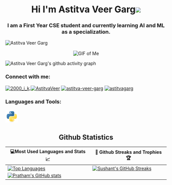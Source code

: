 <h1 align="center">Hi I'm Astitva Veer Garg<img src="https://raw.githubusercontent.com/aemmadi/aemmadi/master/wave.gif" width="30px"></h1>
<h3 align="center">I am a First Year CSE student and currently learning AI and ML as a specialization.</h3>
<p align="left"> <img src="https://komarev.com/ghpvc/?username=astitvaveergarg&label=Profile%20views&color=0e75b6&style=flat" alt="Astitva Veer Garg"/> </p>
<p align="center"> 
<img align="center" alt="GIF of Me" src="https://raw.githubusercontent.com/abhisheknaiidu/abhisheknaiidu/master/code.gif" width="650px"/>
</p>

  ![Astitva Veer Garg's github activity graph](https://activity-graph.herokuapp.com/graph?username=astitvaveergarg&theme=react-dark)




<h3 align="left">Connect with me:</h3>
<p align="left">
<a href="mailto:astitvaveer10@gmail.com?'Reching out to you'='Hi, I want to enquire about...'" rel="noopener" target="_blank"><img align="center" src="https://image.flaticon.com/icons/png/512/732/732200.png" alt="2000_i_k" height="40" width="40" /></fa>

</a>
  <a href="https://twitter.com/AstitvaVeer" target="blank"
    ><img
      align="center"
      src="https://raw.githubusercontent.com/rahuldkjain/github-profile-readme-generator/master/src/images/icons/Social/twitter.svg"
      alt="AstitvaVeer"
      height="30"
      width="40"
  /></a>
  <a href="https://www.linkedin.com/in/astitva-veer-garg/" target="blank"
    ><img
      align="center"
      src="https://raw.githubusercontent.com/rahuldkjain/github-profile-readme-generator/master/src/images/icons/Social/linked-in-alt.svg"
      alt="astitva-veer-garg"
      height="30"
      width="40"
  /></a>
  <a href="https://instagram.com/astitvagarg" target="blank"
    ><img
      align="center"
      src="https://raw.githubusercontent.com/rahuldkjain/github-profile-readme-generator/master/src/images/icons/Social/instagram.svg"
      alt="astitvagarg"
      height="30"
      width="40"
  /></a>
</p>
<h3 align="left">Languages and Tools:</h3>
    <a href="https://www.python.org" target="_blank">
    <img
      src="https://raw.githubusercontent.com/devicons/devicon/master/icons/python/python-original.svg"
      alt="python"
      width="40"
      height="40"
    />
  </a>


<h2 align="center">Github Statistics </h2>

|💻Most Used Languages and Stats 📈|🎯 Github Streaks and Trophies 🏆|
|-----------------------------------|----------------------------------|
|[![Top Languages](https://github-readme-stats.vercel.app/api/top-langs/?username=pratham-bhatnagar&show_icons=true&theme=midnight-purple&layout=compact&hide_title=true)](https://github.com/astitvaveergarg)|[![Sushant's GitHub Streaks](https://github-readme-streak-stats.herokuapp.com/?user=pratham-bhatnagar&theme=midnight-purple&hide_border=true)](https://github.com/astitvaveergarg)
|[![Pratham's GitHub stats](https://github-readme-stats.vercel.app/api?username=pratham-bhatnagar&show_icons=true&theme=midnight-purple&hide_title=true)](https://github.com/astitvaveergarg)|
</p>
